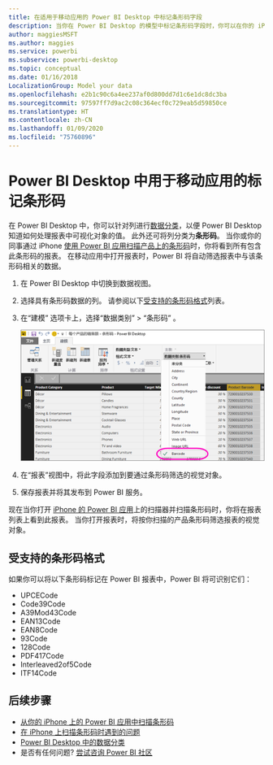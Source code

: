 ```yaml
---
title: 在适用于移动应用的 Power BI Desktop 中标记条形码字段
description: 当你在 Power BI Desktop 的模型中标记条形码字段时，你可以在你的 iPhone 的 Power BI 应用中自动为条形码筛选数据。
author: maggiesMSFT
ms.author: maggies
ms.service: powerbi
ms.subservice: powerbi-desktop
ms.topic: conceptual
ms.date: 01/16/2018
LocalizationGroup: Model your data
ms.openlocfilehash: e2b1c90c6a4ee237af0d800dd7d1c6e1dc8dc3ba
ms.sourcegitcommit: 97597ff7d9ac2c08c364ecf0c729eab5d59850ce
ms.translationtype: HT
ms.contentlocale: zh-CN
ms.lasthandoff: 01/09/2020
ms.locfileid: "75760896"
---
```

# <a name="tag-barcodes-in-power-bi-desktop-for-use-in-the-mobile-app"></a>Power BI Desktop 中用于移动应用的标记条形码

在 Power BI Desktop 中，你可以针对列进行[数据分类](desktop-data-categorization.md)，以便 Power BI Desktop 知道如何处理报表中可视化对象的值。 此外还可将列分类为**条形码**。 当你或你的同事通过 iPhone [使用 Power BI 应用扫描产品上的条形码](consumer/mobile/mobile-apps-scan-barcode-iphone.md)时，你将看到所有包含此条形码的报表。 在移动应用中打开报表时，Power BI 将自动筛选报表中与该条形码相关的数据。

1. 在 Power BI Desktop 中切换到数据视图。
2. 选择具有条形码数据的列。 请参阅以下[受支持的条形码格式](#supported-barcode-formats)列表。
3. 在“建模”  选项卡上，选择“数据类别”   > “条形码”  。
   
    ![数据类别列表](media/desktop-mobile-barcodes/power-bi-desktop-barcode.png)
4. 在“报表”视图中，将此字段添加到要通过条形码筛选的视觉对象。
5. 保存报表并将其发布到 Power BI 服务。

现在当你打开 [iPhone 的 Power BI 应用](consumer/mobile/mobile-iphone-app-get-started.md)上的扫描器并扫描条形码时，你将在报表列表上看到此报表。 当你打开报表时，将按你扫描的产品条形码筛选报表的视觉对象。

## <a name="supported-barcode-formats"></a>受支持的条形码格式
如果你可以将以下条形码标记在 Power BI 报表中，Power BI 将可识别它们： 

* UPCECode 
* Code39Code  
* A39Mod43Code 
* EAN13Code 
* EAN8Code  
* 93Code  
* 128Code 
* PDF417Code 
* Interleaved2of5Code 
* ITF14Code 

## <a name="next-steps"></a>后续步骤
* [从你的 iPhone 上的 Power BI 应用中扫描条形码](consumer/mobile/mobile-apps-scan-barcode-iphone.md)
* [在 iPhone 上扫描条形码时遇到的问题](consumer/mobile/mobile-apps-scan-barcode-iphone.md#issues-with-scanning-a-barcode)
* [Power BI Desktop 中的数据分类](desktop-data-categorization.md)  
* 是否有任何问题? [尝试咨询 Power BI 社区](https://community.powerbi.com/)

